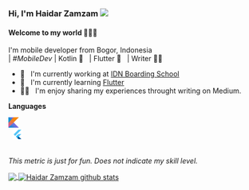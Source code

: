 ### Hi, I'm Haidar Zamzam <img src="https://github.com/TheDudeThatCode/TheDudeThatCode/blob/master/Assets/Hi.gif" width="30px">
#### Welcome to my world 👨🏻‍💻

I'm mobile developer from Bogor, Indonesia
<br />
| *#MobileDev* | Kotlin 💜  &nbsp; | Flutter 💙 &nbsp; | Writer ✍🏻 &nbsp;

- 🏢 &nbsp; I'm currently working at [IDN Boarding School](https://idn.sch.id)
- 📖 &nbsp; I'm currently learning [Flutter](https://github.com/flutter/flutter)
- ✍🏻 &nbsp; I'm enjoy sharing my experiences throught writing on Medium.

**Languages**

<code><img height="21" src="https://raw.githubusercontent.com/github/explore/80688e429a7d4ef2fca1e82350fe8e3517d3494d/topics/kotlin/kotlin.png">
</code> &nbsp; 
<code><img height="21" src="https://raw.githubusercontent.com/github/explore/80688e429a7d4ef2fca1e82350fe8e3517d3494d/topics/flutter/flutter.png">
</code> &nbsp; 

*This metric is just for fun. Does not indicate my skill level.*

<a href="https://github.com/anuraghazra/github-readme-stats">
  <img align="center" src="https://github-readme-stats.vercel.app/api/top-langs/?username=haidarzamzam&theme=onedark&hide=javascript,html,css,objective-c" />
</a>
<a href="https://github.com/anuraghazra/github-readme-stats">
  <img align="center" src="https://github-readme-stats.vercel.app/api?username=haidarzamzam&show_icons=true&theme=onedark&line_height=27" alt="Haidar Zamzam github stats" />
</a>
